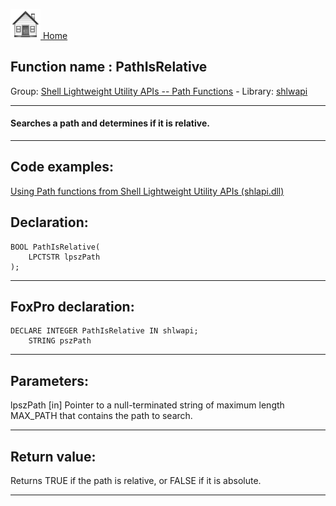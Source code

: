 [<img src="../../images/home.png"> Home ](https://github.com/VFPX/Win32API)  

## Function name : PathIsRelative
Group: [Shell Lightweight Utility APIs -- Path Functions](../../functions_group.md#Shell_Lightweight_Utility_APIs_--_Path_Functions)  -  Library: [shlwapi](../../../libraries.md#shlwapi)  
***  


#### Searches a path and determines if it is relative.
***  


## Code examples:
[Using Path functions from Shell Lightweight Utility APIs (shlapi.dll)](../../samples/sample_178.md)  

## Declaration:
```foxpro  
BOOL PathIsRelative(
    LPCTSTR lpszPath
);  
```  
***  


## FoxPro declaration:
```foxpro  
DECLARE INTEGER PathIsRelative IN shlwapi;
	STRING pszPath  
```  
***  


## Parameters:
lpszPath 
[in] Pointer to a null-terminated string of maximum length MAX_PATH that contains the path to search.  
***  


## Return value:
Returns TRUE if the path is relative, or FALSE if it is absolute.  
***  

